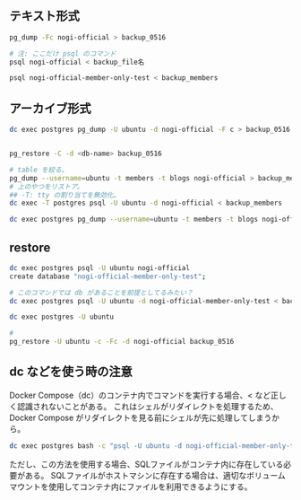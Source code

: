 ## テキスト形式

``` sh
pg_dump -Fc nogi-official > backup_0516 

# 注: ここだけ psql のコマンド
psql nogi-official < backup_file名

psql nogi-official-member-only-test < backup_members
```


## アーカイブ形式

``` sh
dc exec postgres pg_dump -U ubuntu -d nogi-official -F c > backup_0516


pg_restore -C -d <db-name> backup_0516

# table を絞る。
pg_dump --username=ubuntu -t members -t blogs nogi-official > backup_members_blogs
# 上のやつをリストア。
## -T: tty の割り当てを無効化。
dc exec -T postgres psql -U ubuntu -d nogi-official < backup_members

dc exec postgres pg_dump --username=ubuntu -t members -t blogs nogi-official > backup_members_blogs
```


## restore

``` sh
dc exec postgres psql -U ubuntu nogi-official
create database "nogi-official-member-only-test";

# このコマンドでは db があることを前提としてるみたい？
dc exec postgres psql -U ubuntu -d nogi-official-member-only-test < backup/backup_members

dc exec postgres -U ubuntu 

# 
pg_restore -U ubuntu -c -Fc -d nogi-official backup_0516 
```


## dc などを使う時の注意

Docker Compose（dc）のコンテナ内でコマンドを実行する場合、< など正しく認識されないことがある。
これはシェルがリダイレクトを処理するため、Docker Compose がリダイレクトを見る前にシェルが先に処理してしまうから。

``` sh
dc exec postgres bash -c "psql -U ubuntu -d nogi-official-member-only-test < /backup/data/backup_members"
```

ただし、この方法を使用する場合、SQLファイルがコンテナ内に存在している必要がある。
SQLファイルがホストマシンに存在する場合は、適切なボリュームマウントを使用してコンテナ内にファイルを利用できるようにする。

